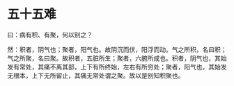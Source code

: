 # 五十五难



曰：病有积、有聚，何以别之？


然：积者，阴气也；聚者，阳气也。故阴沉而伏，阳浮而动。气之所积，名曰积；气之所聚，名曰聚。故积者，五脏所生；聚者，六腑所成也。积者，阴气也，其始发有常处，其痛不离其部，上下有所终始，左右有所穷处；聚者，阳气也，其始发无根本，上下无所留止，其痛无常处谓之聚。故以是别知积聚也。